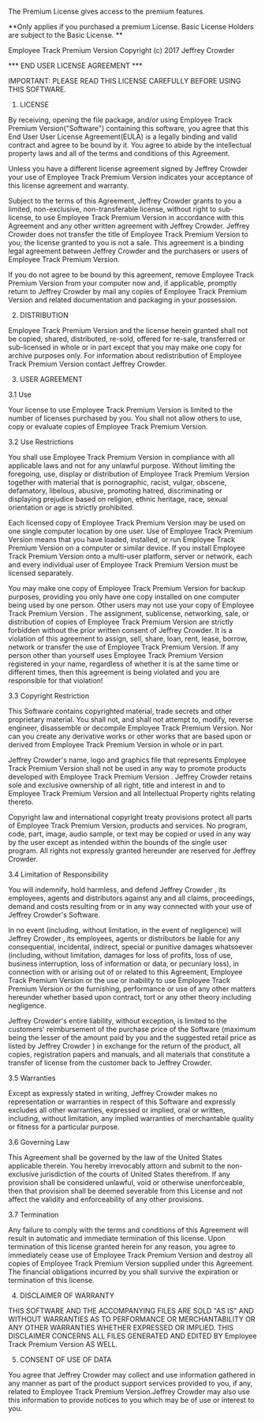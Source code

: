 The Premium License gives access to the premium features. 

**Only applies if you purchased a premium License. Basic License Holders are subject to the Basic License. **

Employee Track Premium Version
Copyright (c) 2017 Jeffrey Crowder

*** END USER LICENSE AGREEMENT ***

IMPORTANT: PLEASE READ THIS LICENSE CAREFULLY BEFORE USING THIS SOFTWARE.

1. LICENSE

By receiving, opening the file package, and/or using Employee Track Premium Version("Software") containing this software, you agree that this End User User License Agreement(EULA) is a legally binding and valid contract and agree to be bound by it. You agree to abide by the intellectual property laws and all of the terms and conditions of this Agreement.

Unless you have a different license agreement signed by Jeffrey Crowder your use of Employee Track Premium Version indicates your acceptance of this license agreement and warranty.

Subject to the terms of this Agreement, Jeffrey Crowder grants to you a limited, non-exclusive, non-transferable license, without right to sub-license, to use Employee Track Premium Version in accordance with this Agreement and any other written agreement with Jeffrey Crowder. Jeffrey Crowder does not transfer the title of Employee Track Premium Version to you; the license granted to you is not a sale. This agreement is a binding legal agreement between Jeffrey Crowder and the purchasers or users of Employee Track Premium Version.

If you do not agree to be bound by this agreement, remove Employee Track Premium Version from your computer now and, if applicable, promptly return to Jeffrey Crowder by mail any copies of Employee Track Premium Version and related documentation and packaging in your possession.

2. DISTRIBUTION

Employee Track Premium Version and the license herein granted shall not be copied, shared, distributed, re-sold, offered for re-sale, transferred or sub-licensed in whole or in part except that you may make one copy for archive purposes only. For information about redistribution of Employee Track Premium Version contact Jeffrey Crowder.

3. USER AGREEMENT

3.1 Use

Your license to use Employee Track Premium Version is limited to the number of licenses purchased by you. You shall not allow others to use, copy or evaluate copies of Employee Track Premium Version.

3.2 Use Restrictions

You shall use Employee Track Premium Version in compliance with all applicable laws and not for any unlawful purpose. Without limiting the foregoing, use, display or distribution of Employee Track Premium Version together with material that is pornographic, racist, vulgar, obscene, defamatory, libelous, abusive, promoting hatred, discriminating or displaying prejudice based on religion, ethnic heritage, race, sexual orientation or age is strictly prohibited.

Each licensed copy of Employee Track Premium Version may be used on one single computer location by one user. Use of Employee Track Premium Version means that you have loaded, installed, or run Employee Track Premium Version on a computer or similar device. If you install Employee Track Premium Version onto a multi-user platform, server or network, each and every individual user of Employee Track Premium Version must be licensed separately.

You may make one copy of Employee Track Premium Version for backup purposes, providing you only have one copy installed on one computer being used by one person. Other users may not use your copy of Employee Track Premium Version . The assignment, sublicense, networking, sale, or distribution of copies of Employee Track Premium Version are strictly forbidden without the prior written consent of Jeffrey Crowder. It is a violation of this agreement to assign, sell, share, loan, rent, lease, borrow, network or transfer the use of Employee Track Premium Version. If any person other than yourself uses Employee Track Premium Version registered in your name, regardless of whether it is at the same time or different times, then this agreement is being violated and you are responsible for that violation!

3.3 Copyright Restriction

This Software contains copyrighted material, trade secrets and other proprietary material. You shall not, and shall not attempt to, modify, reverse engineer, disassemble or decompile Employee Track Premium Version. Nor can you create any derivative works or other works that are based upon or derived from Employee Track Premium Version in whole or in part.

Jeffrey Crowder's name, logo and graphics file that represents Employee Track Premium Version shall not be used in any way to promote products developed with Employee Track Premium Version . Jeffrey Crowder retains sole and exclusive ownership of all right, title and interest in and to Employee Track Premium Version and all Intellectual Property rights relating thereto.

Copyright law and international copyright treaty provisions protect all parts of Employee Track Premium Version, products and services. No program, code, part, image, audio sample, or text may be copied or used in any way by the user except as intended within the bounds of the single user program. All rights not expressly granted hereunder are reserved for Jeffrey Crowder.

3.4 Limitation of Responsibility

You will indemnify, hold harmless, and defend Jeffrey Crowder , its employees, agents and distributors against any and all claims, proceedings, demand and costs resulting from or in any way connected with your use of Jeffrey Crowder's Software.

In no event (including, without limitation, in the event of negligence) will Jeffrey Crowder , its employees, agents or distributors be liable for any consequential, incidental, indirect, special or punitive damages whatsoever (including, without limitation, damages for loss of profits, loss of use, business interruption, loss of information or data, or pecuniary loss), in connection with or arising out of or related to this Agreement, Employee Track Premium Version or the use or inability to use Employee Track Premium Version or the furnishing, performance or use of any other matters hereunder whether based upon contract, tort or any other theory including negligence.

Jeffrey Crowder's entire liability, without exception, is limited to the customers' reimbursement of the purchase price of the Software (maximum being the lesser of the amount paid by you and the suggested retail price as listed by Jeffrey Crowder ) in exchange for the return of the product, all copies, registration papers and manuals, and all materials that constitute a transfer of license from the customer back to Jeffrey Crowder.

3.5 Warranties

Except as expressly stated in writing, Jeffrey Crowder makes no representation or warranties in respect of this Software and expressly excludes all other warranties, expressed or implied, oral or written, including, without limitation, any implied warranties of merchantable quality or fitness for a particular purpose.

3.6 Governing Law

This Agreement shall be governed by the law of the United States applicable therein. You hereby irrevocably attorn and submit to the non-exclusive jurisdiction of the courts of United States therefrom. If any provision shall be considered unlawful, void or otherwise unenforceable, then that provision shall be deemed severable from this License and not affect the validity and enforceability of any other provisions.

3.7 Termination

Any failure to comply with the terms and conditions of this Agreement will result in automatic and immediate termination of this license. Upon termination of this license granted herein for any reason, you agree to immediately cease use of Employee Track Premium Version and destroy all copies of Employee Track Premium Version supplied under this Agreement. The financial obligations incurred by you shall survive the expiration or termination of this license.

4. DISCLAIMER OF WARRANTY

THIS SOFTWARE AND THE ACCOMPANYING FILES ARE SOLD "AS IS" AND WITHOUT WARRANTIES AS TO PERFORMANCE OR MERCHANTABILITY OR ANY OTHER WARRANTIES WHETHER EXPRESSED OR IMPLIED. THIS DISCLAIMER CONCERNS ALL FILES GENERATED AND EDITED BY Employee Track Premium Version AS WELL.

5. CONSENT OF USE OF DATA

You agree that Jeffrey Crowder may collect and use information gathered in any manner as part of the product support services provided to you, if any, related to Employee Track Premium Version.Jeffrey Crowder may also use this information to provide notices to you which may be of use or interest to you.
 	
